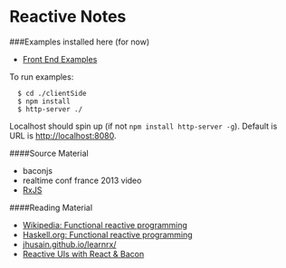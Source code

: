 Reactive Notes
=================

###Examples installed here (for now)
* [Front End Examples](https://github.com/bingeboy/reactive-poc-notes/tree/master/clientSide)

To run examples:
```
  $ cd ./clientSide
  $ npm install
  $ http-server ./
```
Localhost should spin up (if not `npm install http-server -g`).
Default is URL is [http://localhost:8080](http://localhost:8080).

####Source Material
* baconjs
* realtime conf france 2013 video
* [RxJS](https://github.com/Reactive-Extensions/RxJS)

####Reading Material
* [Wikipedia: Functional reactive programming](http://en.wikipedia.org/wiki/Functional_reactive_programming)
* [Haskell.org: Functional reactive programming](http://www.haskell.org/haskellwiki/Functional_Reactive_Programming)
* [jhusain.github.io/learnrx/](http://jhusain.github.io/learnrx/)
* [Reactive UIs with React & Bacon](http://joshbassett.info/2014/reactive-uis-with-react-and-bacon/)
